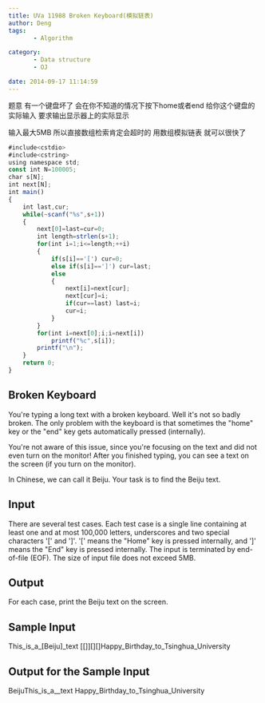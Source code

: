 ```yaml
---
title: UVa 11988 Broken Keyboard(模拟链表)
author: Deng
tags: 
       - Algorithm

category: 
       - Data structure
       - OJ

date: 2014-09-17 11:14:59
---
```

题意 有一个键盘坏了 会在你不知道的情况下按下home或者end 给你这个键盘的实际输入 要求输出显示器上的实际显示

输入最大5MB 所以直接数组检索肯定会超时的 用数组模拟链表 就可以很快了

```js 
#include<cstdio>
#include<cstring>
using namespace std;
const int N=100005;
char s[N];
int next[N];
int main()
{
    int last,cur;
    while(~scanf("%s",s+1))
    {
        next[0]=last=cur=0;
        int length=strlen(s+1);
        for(int i=1;i<=length;++i)
        {
            if(s[i]=='[') cur=0;
            else if(s[i]==']') cur=last;
            else
            {
                next[i]=next[cur];
                next[cur]=i;
                if(cur==last) last=i;
                cur=i;
            }
        }
        for(int i=next[0];i;i=next[i])
            printf("%c",s[i]);
        printf("\n");
    }
    return 0;
}
```

## Broken Keyboard

You're typing a long text with a broken keyboard. Well it's not so badly broken. The only problem with the keyboard is that sometimes the "home" key or the "end" key gets automatically pressed (internally).

You're not aware of this issue, since you're focusing on the text and did not even turn on the monitor! After you finished typing, you can see a text on the screen (if you turn on the monitor).

In Chinese, we can call it Beiju. Your task is to find the Beiju text.

## Input

There are several test cases. Each test case is a single line containing at least one and at most 100,000 letters, underscores and two special characters '[' and ']'. '[' means the "Home" key is pressed internally, and ']' means the "End" key is pressed internally. The input is terminated by end-of-file (EOF). The size of input file does not exceed 5MB.

## Output

For each case, print the Beiju text on the screen.

## Sample Input

This_is_a_[Beiju]_text [[]][][]Happy_Birthday_to_Tsinghua_University

## Output for the Sample Input

BeijuThis_is_a__text Happy_Birthday_to_Tsinghua_University